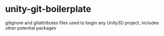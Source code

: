 # unity-git-boilerplate
gitignore and gitattributes files used to begin any Unity3D project, includes other potential packages
